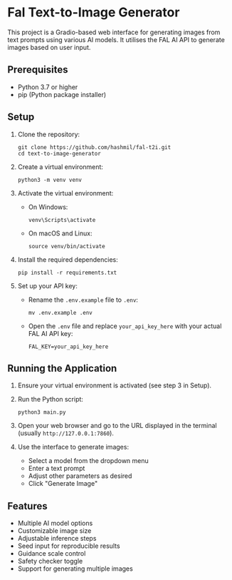# Fal Text-to-Image Generator

This project is a Gradio-based web interface for generating images from text prompts using various AI models. It utilises the FAL AI API to generate images based on user input.

## Prerequisites

- Python 3.7 or higher
- pip (Python package installer)

## Setup

1. Clone the repository:
   ```
   git clone https://github.com/hashmil/fal-t2i.git
   cd text-to-image-generator
   ```

2. Create a virtual environment:
   ```
   python3 -m venv venv
   ```

3. Activate the virtual environment:
   - On Windows:
     ```
     venv\Scripts\activate
     ```
   - On macOS and Linux:
     ```
     source venv/bin/activate
     ```

4. Install the required dependencies:
   ```
   pip install -r requirements.txt
   ```

5. Set up your API key:
   - Rename the `.env.example` file to `.env`:
     ```
     mv .env.example .env
     ```
   - Open the `.env` file and replace `your_api_key_here` with your actual FAL AI API key:
     ```
     FAL_KEY=your_api_key_here
     ```

## Running the Application

1. Ensure your virtual environment is activated (see step 3 in Setup).

2. Run the Python script:
   ```
   python3 main.py
   ```

3. Open your web browser and go to the URL displayed in the terminal (usually `http://127.0.0.1:7860`).

4. Use the interface to generate images:
   - Select a model from the dropdown menu
   - Enter a text prompt
   - Adjust other parameters as desired
   - Click "Generate Image"

## Features

- Multiple AI model options
- Customizable image size
- Adjustable inference steps
- Seed input for reproducible results
- Guidance scale control
- Safety checker toggle
- Support for generating multiple images
